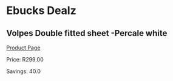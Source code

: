 
# Ebucks Dealz
## Volpes Double fitted sheet -Percale white
[Product Page](https://www.ebucks.com/web/shop/productSelected.do?prodId=1067639712&catId=704984344)

Price: R299.00

Savings: 40.0


	